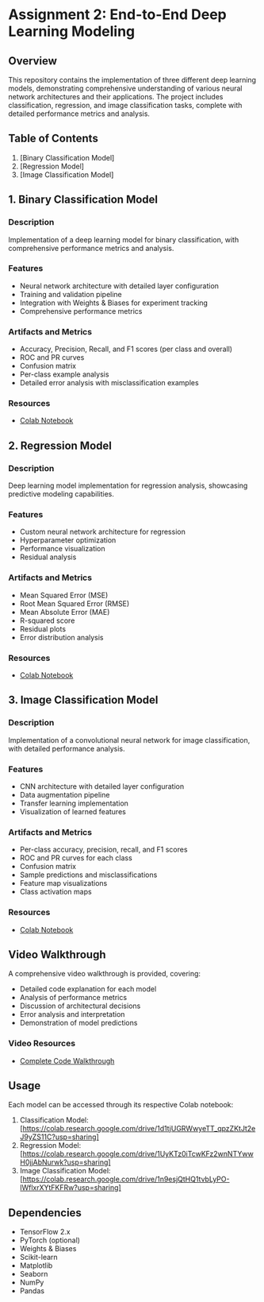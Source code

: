 # Assignment 2: End-to-End Deep Learning Modeling

## Overview
This repository contains the implementation of three different deep learning models, demonstrating comprehensive understanding of various neural network architectures and their applications. The project includes classification, regression, and image classification tasks, complete with detailed performance metrics and analysis.

## Table of Contents
1. [Binary Classification Model]
2. [Regression Model]
3. [Image Classification Model]


## 1. Binary Classification Model
### Description
Implementation of a deep learning model for binary classification, with comprehensive performance metrics and analysis.

### Features
* Neural network architecture with detailed layer configuration
* Training and validation pipeline
* Integration with Weights & Biases for experiment tracking
* Comprehensive performance metrics

### Artifacts and Metrics
* Accuracy, Precision, Recall, and F1 scores (per class and overall)
* ROC and PR curves
* Confusion matrix
* Per-class example analysis
* Detailed error analysis with misclassification examples

### Resources
* [Colab Notebook](https://colab.research.google.com/drive/1d1tjUGRWwyeTT_qpzZKtJt2eJ9yZS11C?usp=sharing)


## 2. Regression Model
### Description
Deep learning model implementation for regression analysis, showcasing predictive modeling capabilities.

### Features
* Custom neural network architecture for regression
* Hyperparameter optimization
* Performance visualization
* Residual analysis

### Artifacts and Metrics
* Mean Squared Error (MSE)
* Root Mean Squared Error (RMSE)
* Mean Absolute Error (MAE)
* R-squared score
* Residual plots
* Error distribution analysis

### Resources
* [Colab Notebook](https://colab.research.google.com/drive/1UyKTz0iTcwKFz2wnNTYwwH0jjAbNurwk?usp=sharing)


## 3. Image Classification Model
### Description
Implementation of a convolutional neural network for image classification, with detailed performance analysis.

### Features
* CNN architecture with detailed layer configuration
* Data augmentation pipeline
* Transfer learning implementation
* Visualization of learned features

### Artifacts and Metrics
* Per-class accuracy, precision, recall, and F1 scores
* ROC and PR curves for each class
* Confusion matrix
* Sample predictions and misclassifications
* Feature map visualizations
* Class activation maps

### Resources
* [Colab Notebook](https://colab.research.google.com/drive/1n9esjQtHQ1tvbLyPO-lWflxrXYtFKFRw?usp=sharing)


## Video Walkthrough
A comprehensive video walkthrough is provided, covering:
* Detailed code explanation for each model
* Analysis of performance metrics
* Discussion of architectural decisions
* Error analysis and interpretation
* Demonstration of model predictions

### Video Resources
* [Complete Code Walkthrough](https://youtu.be/W4g-PgXR7Sg)



## Usage
Each model can be accessed through its respective Colab notebook:
1. Classification Model: [https://colab.research.google.com/drive/1d1tjUGRWwyeTT_qpzZKtJt2eJ9yZS11C?usp=sharing]
2. Regression Model: [https://colab.research.google.com/drive/1UyKTz0iTcwKFz2wnNTYwwH0jjAbNurwk?usp=sharing]
3. Image Classification Model: [https://colab.research.google.com/drive/1n9esjQtHQ1tvbLyPO-lWflxrXYtFKFRw?usp=sharing]

## Dependencies
* TensorFlow 2.x
* PyTorch (optional)
* Weights & Biases
* Scikit-learn
* Matplotlib
* Seaborn
* NumPy
* Pandas
